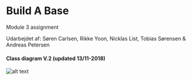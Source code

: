 # Build A Base
Module 3 assignment

Udarbejdet af: Søren Carlsen, Rikke Yoon, Nicklas List, Tobias Sørensen & Andreas Petersen

#### Class diagram V.2 (updated 13/11-2018)
![alt text](https://github.com/andreasdan/Build-A-Base/blob/master/doc/Version2/Build%20A%20Base%20v2.jpg)

